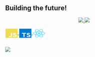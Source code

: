 ## Building the future!
<div align="center">
  <a href="https://github.com/kaikynetto">
  <img height="180em" src="https://github-readme-stats.vercel.app/api?username=thekaiky&show_icons=true&theme=highcontrast"/>
  <img height="180em" src="https://github-readme-stats.vercel.app/api/top-langs/?username=kaikynetto&layout=compact&langs_count=7&theme=highcontrast"/>
</div>
<div style="display: inline_block"><br>
  <img align="center" alt="Kaiky-Js" height="30" width="40" src="https://raw.githubusercontent.com/devicons/devicon/master/icons/javascript/javascript-plain.svg">
  <img align="center" alt="Kaiky-Ts" height="30" width="40" src="https://raw.githubusercontent.com/devicons/devicon/master/icons/typescript/typescript-plain.svg">
  <img align="center" alt="Kaiky-React" height="30" width="40" src="https://raw.githubusercontent.com/devicons/devicon/master/icons/react/react-original.svg">
</div>
  
  ##
 
<div> 
  <a href="https://www.twitter.com/thekaiky" target="_blank"><img src="https://img.shields.io/badge/Twitter-1DA1F2?style=for-the-badge&logo=twitter&logoColor=white" target="_blank"></a>
 
</div>
